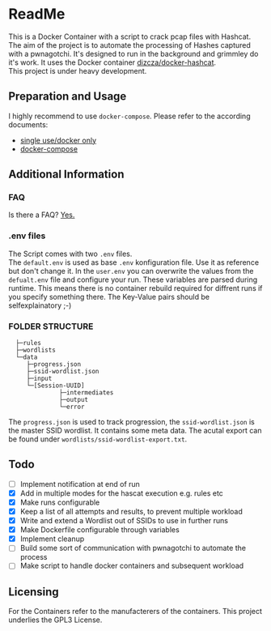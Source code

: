 # ReadMe

This is a Docker Container with a script to crack pcap files with Hashcat. The aim of the project is to automate the processing of Hashes captured with a pwnagotchi. It's designed to run in the background and grimmley do it's work.
It uses the Docker container [dizcza/docker-hashcat](https://github.com/dizcza/docker-hashcat "dizcza/docker-hashcat"). \
This project is under heavy development.

## Preparation and Usage

I highly recommend to use ```docker-compose```. Please refer to the according documents:

* [single use/docker only](doc/usage/single-use.md "single use/docker only")
* [docker-compose](doc/usage/docker-compose.md "docker-compose")

## Additional Information

### FAQ

Is there a FAQ? [Yes.](doc/faq.md "FAQ")

### .env files

The Script comes with two ```.env``` files. \
The ```default.env``` is used as base ```.env``` konfiguration file. Use it as reference but don't change it. In the ```user.env``` you can overwrite the values from the ```defualt.env``` file and configure your run. These variables are parsed during runtime. This means there is no container rebuild required for diffrent runs if you specify something there. The Key-Value pairs should be selfexplainatory ;-)

### FOLDER STRUCTURE

``` \
  ├─rules
  ├─wordlists
  └─data
     ├─progress.json
     ├─ssid-wordlist.json
     ├─input
     └─[Session-UUID]
              ├─intermediates
              ├─output
              └─error
 ```

The ```progress.json``` is used to track progression, the ```ssid-wordlist.json``` is the master SSID wordlist. It contains some meta data. The acutal export can be found under ```wordlists/ssid-wordlist-export.txt```.

## Todo

- [ ] Implement notification at end of run
- [x] Add in multiple modes for the hascat execution e.g. rules etc
- [x] Make runs configurable
- [x] Keep a list of all attempts and results, to prevent multiple workload
- [x] Write and extend a Wordlist out of SSIDs to use in further runs
- [x] Make Dockerfile configurable through variables
- [x] Implement cleanup
- [ ] Build some sort of communication with pwnagotchi to automate the process
- [ ] Make script to handle docker containers and subsequent workload

## Licensing

For the Containers refer to the manufacterers of the containers.
This project underlies the GPL3 License.
